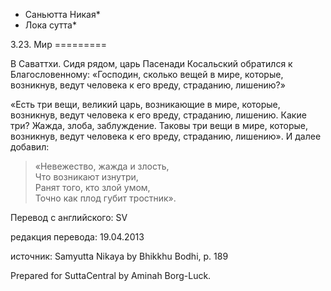 * Саньютта Никая*
* Лока сутта*

3\.23\. Мир
\=\=\=\=\=\=\=\=\=

В Саваттхи\. Сидя рядом, царь Пасенади Косальский обратился к Благословенному: «Господин, сколько вещей в мире, которые, возникнув, ведут человека к его вреду, страданию, лишению?»

«Есть три вещи, великий царь, возникающие в мире, которые, возникнув, ведут человека к его вреду, страданию, лишению\. Какие три? Жажда, злоба, заблуждение\. Таковы три вещи в мире, которые, возникнув, ведут человека к его вреду, страданию, лишению»\. И далее добавил:

> «Невежество, жажда и злость,  
> Что возникают изнутри,  
> Ранят того, кто злой умом,  
> Точно как плод губит тростник»\.

Перевод с английского: SV

редакция перевода: 19\.04\.2013

источник: Samyutta Nikaya by Bhikkhu Bodhi, p\. 189

Prepared for SuttaCentral by Aminah Borg\-Luck\.